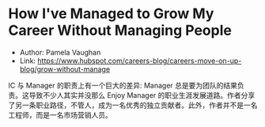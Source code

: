 # How I've Managed to Grow My Career Without Managing People

* Author: Pamela Vaughan
* Link: https://www.hubspot.com/careers-blog/careers-move-on-up-blog/grow-without-manage

IC 与 Manager 的职责上有一个巨大的差异: Manager 总是要为团队的结果负责。这导致不少人其实并没那么 Enjoy Manager 的职业生涯发展道路。作者分享了另一条职业路径，不管人，成为一名优秀的独立贡献者。此外，作者并不是一名工程师，而是一名市场营销人员。
